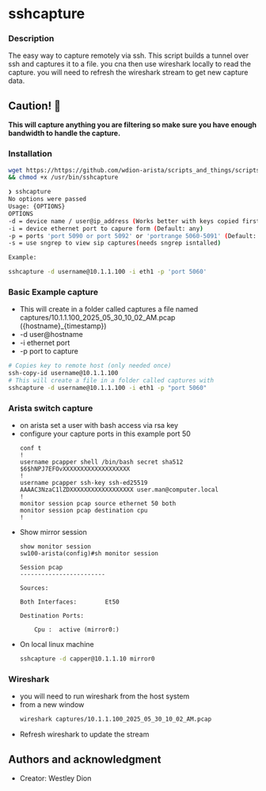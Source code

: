 # sshcapture

### Description
The easy way to capture remotely via ssh. This script builds a tunnel over ssh and captures it to a file. you cna then use wireshark locally to read the capture. you will need to refresh the wireshark stream to get new capture data.

## Caution! 🔴
**This will capture anything you are filtering so make sure you have enough bandwidth to handle the capture.**

### Installation

``` bash
wget https://https://github.com/wdion-arista/scripts_and_things/scripts/sshcapture/sshcapture -O /usr/bin/sshcapture \
&& chmod +x /usr/bin/sshcapture
```
``` bash
❯ sshcapture
No options were passed
Usage: {OPTIONS}  
OPTIONS
-d = device name / user@ip_address (Works better with keys copied first)
-i = device ethernet port to capure form (Default: any)
-p = ports 'port 5090 or port 5092' or 'portrange 5060-5091' (Default: all)
-s = use sngrep to view sip captures(needs sngrep isntalled)

Example:

sshcapture -d username@10.1.1.100 -i eth1 -p 'port 5060'
```
### Basic Example capture
- This will create in a folder called captures a file named captures/10.1.1.100_2025_05_30_10_02_AM.pcap  ({hostname}_{timestamp})
- -d user@hostname
- -i ethernet port
- -p port to capture
``` bash
# Copies key to remote host (only needed once)
ssh-copy-id username@10.1.1.100 
# This will create a file in a folder called captures with
sshcapture -d username@10.1.1.100 -i eth1 -p "port 5060"
```

### Arista switch capture
- on arista set a user with bash access via rsa key
- configure your capture ports in this example port 50
  ``` eos
  conf t
  ! 
  username pcapper shell /bin/bash secret sha512 $6$hNPJ7EFOvXXXXXXXXXXXXXXXXXXX
  !
  username pcapper ssh-key ssh-ed25519 AAAAC3NzaC1lZDXXXXXXXXXXXXXXXXXX user.man@computer.local
  !
  monitor session pcap source ethernet 50 both
  monitor session pcap destination cpu
  !
  ```
- Show mirror session
  ``` eos
  show monitor session
  sw100-arista(config)#sh monitor session
  
  Session pcap
  ------------------------
  
  Sources:
  
  Both Interfaces:        Et50
  
  Destination Ports:
  
      Cpu :  active (mirror0:)

  ```
- On local linux machine
  ``` bash
  sshcapture -d capper@10.1.1.10 mirror0
  ```
### Wireshark
- you will need to run wireshark from the host system
- from a new window
  ``` bash
  wireshark captures/10.1.1.100_2025_05_30_10_02_AM.pcap
  ```
- Refresh wireshark to update the stream


## Authors and acknowledgment

- Creator: Westley Dion
